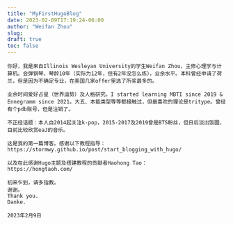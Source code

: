 ```yaml
---
title: "MyFirstHugoBlog"
date: 2023-02-09T17:19:24-06:00
author: "Weifan Zhou"
slug:
draft: true
toc: false
---
```

    你好，我是来自Illinois Wesleyan University的学生Weifan Zhou，主修心理学与计算机。会弹钢琴，琴龄10年（实际为12年，但有2年没怎么练），业余水平。本科曾经申请了荷兰，但是因为不确定专业，在美国几家offer里选了所奖最多的。

    业余时间爱好占星（世界运势）及人格研究。I started learning MBTI since 2019 & Ennegramm since 2021。大五、本能类型等等都接触过，但最喜欢的理论是tritype。曾经有个pdb账号，但是注销了。
    
    不正经话题：本人自2014起关注k-pop，2015-2017及2019曾是BTS粉丝，但日后淡出饭圈，目前比较欣赏eaJ的音乐。

    这是我的第一篇博客。感谢以下教程指导：
    https://stormwy.github.io/post/start_blogging_with_hugo/

    以及在此感谢Hugo主题及搭建教程的贡献者Haohong Tao：
    https://hongtaoh.com/

    初来乍到，请多指教。
    谢谢。
    Thank you.
    Danke.

    2023年2月9日